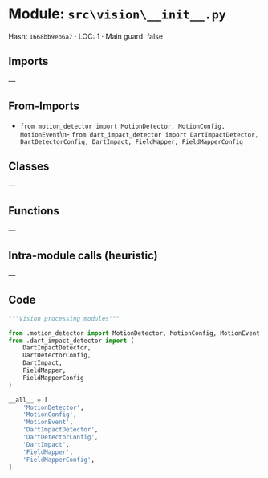 # Module: `src\vision\__init__.py`
Hash: `1668bb9eb6a7` · LOC: 1 · Main guard: false

## Imports
—

## From-Imports
- `from motion_detector import MotionDetector, MotionConfig, MotionEvent`\n- `from dart_impact_detector import DartImpactDetector, DartDetectorConfig, DartImpact, FieldMapper, FieldMapperConfig`

## Classes
—

## Functions
—

## Intra-module calls (heuristic)
—

## Code
```python
"""Vision processing modules"""

from .motion_detector import MotionDetector, MotionConfig, MotionEvent
from .dart_impact_detector import (
    DartImpactDetector,
    DartDetectorConfig,
    DartImpact,
    FieldMapper,
    FieldMapperConfig
)

__all__ = [
    'MotionDetector',
    'MotionConfig',
    'MotionEvent',
    'DartImpactDetector',
    'DartDetectorConfig',
    'DartImpact',
    'FieldMapper',
    'FieldMapperConfig',
]
```
